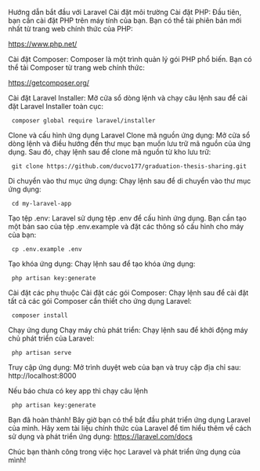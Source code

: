 Hướng dẫn bắt đầu với Laravel
Cài đặt môi trường
Cài đặt PHP: Đầu tiên, bạn cần cài đặt PHP trên máy tính của bạn. Bạn có thể tải phiên bản mới nhất từ trang web chính thức của PHP: 

https://www.php.net/

Cài đặt Composer: Composer là một trình quản lý gói PHP phổ biến. Bạn có thể tải Composer từ trang web chính thức: 

https://getcomposer.org/

Cài đặt Laravel Installer: Mở cửa sổ dòng lệnh và chạy câu lệnh sau để cài đặt Laravel Installer toàn cục:

``` composer global require laravel/installer``` 

Clone và cấu hình ứng dụng Laravel
Clone mã nguồn ứng dụng: Mở cửa sổ dòng lệnh và điều hướng đến thư mục bạn muốn lưu trữ mã nguồn của ứng dụng. Sau đó, chạy lệnh sau để clone mã nguồn từ kho lưu trữ:

``` git clone https://github.com/ducvo177/graduation-thesis-sharing.git``` 

Di chuyển vào thư mục ứng dụng: Chạy lệnh sau để di chuyển vào thư mục ứng dụng:

``` cd my-laravel-app``` 

Tạo tệp .env: Laravel sử dụng tệp .env để cấu hình ứng dụng. Bạn cần tạo một bản sao của tệp .env.example và đặt các thông số cấu hình cho máy của bạn:

``` cp .env.example .env``` 

Tạo khóa ứng dụng: Chạy lệnh sau để tạo khóa ứng dụng:

``` php artisan key:generate``` 

Cài đặt các phụ thuộc
Cài đặt các gói Composer: Chạy lệnh sau để cài đặt tất cả các gói Composer cần thiết cho ứng dụng Laravel:

``` composer install``` 

Chạy ứng dụng
Chạy máy chủ phát triển: Chạy lệnh sau để khởi động máy chủ phát triển của Laravel:

``` php artisan serve``` 

Truy cập ứng dụng: Mở trình duyệt web của bạn và truy cập địa chỉ sau: http://localhost:8000

Nếu báo chưa có key app thì chạy câu lệnh

``` php artisan key:generate``` 

Bạn đã hoàn thành! Bây giờ bạn có thể bắt đầu phát triển ứng dụng Laravel của mình. Hãy xem tài liệu chính thức của Laravel để tìm hiểu thêm về cách sử dụng và phát triển ứng dụng: https://laravel.com/docs

Chúc bạn thành công trong việc học Laravel và phát triển ứng dụng của mình!
